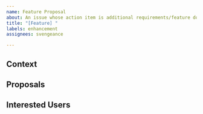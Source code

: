 ```yaml
---
name: Feature Proposal
about: An issue whose action item is additional requirements/feature documentation
title: "[Feature] "
labels: enhancement
assignees: svengeance

---
```


## Context

## Proposals

<!-- Husky Developers, Developers (users of Husky Framework), End-Users (clients installing Husky with Husky Installers) -->
## Interested Users
